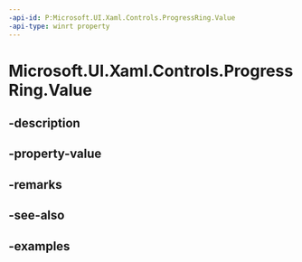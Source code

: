 ```yaml
---
-api-id: P:Microsoft.UI.Xaml.Controls.ProgressRing.Value
-api-type: winrt property
---
```


# Microsoft.UI.Xaml.Controls.ProgressRing.Value

<!--
public double Value { get; set; }
-->


## -description

## -property-value

## -remarks

## -see-also

## -examples


